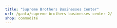 ```yaml
---
title: "Supreme Brothers Businesses Center"
url: /ganta/supreme-brothers-businesses-center-2/
shop: commodité
---
```


